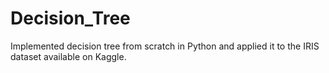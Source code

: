 # Decision_Tree
Implemented decision tree from scratch in Python and applied it to the IRIS dataset available on Kaggle. 
